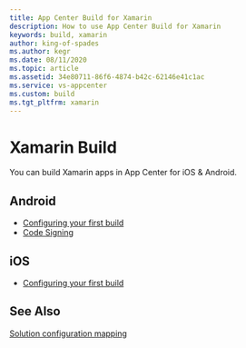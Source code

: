 ```yaml
---
title: App Center Build for Xamarin
description: How to use App Center Build for Xamarin
keywords: build, xamarin
author: king-of-spades
ms.author: kegr
ms.date: 08/11/2020
ms.topic: article
ms.assetid: 34e80711-86f6-4874-b42c-62146e41c1ac
ms.service: vs-appcenter
ms.custom: build
ms.tgt_pltfrm: xamarin
---
```


# Xamarin Build
You can build Xamarin apps in App Center for iOS & Android.

## Android
- [Configuring your first build](android/index.md)
- [Code Signing](android/code-signing.md)

## iOS
- [Configuring your first build](ios/index.md)

## See Also
[Solution configuration mapping](solution-configuration-mappings.md)